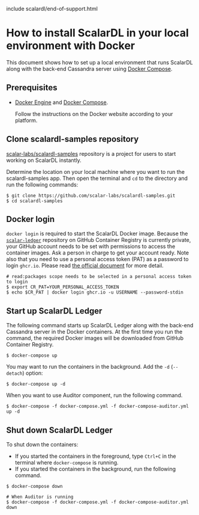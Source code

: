 include scalardl/end-of-support.html

# How to install ScalarDL in your local environment with Docker

This document shows how to set up a local environment that runs ScalarDL
along with the back-end Cassandra server using [Docker
Compose](https://docs.docker.com/compose/).

## Prerequisites

- [Docker Engine](https://docs.docker.com/engine/) and [Docker Compose](https://docs.docker.com/compose/).

    Follow the instructions on the Docker website according to your platform.


## Clone scalardl-samples repository

[scalar-labs/scalardl-samples](https://github.com/scalar-labs/scalardl-samples)
repository is a project for users to start working on ScalarDL instantly.

Determine the location on your local machine where you want to run the
scalardl-samples app. Then open the terminal and `cd` to the directory and run the
following commands:

```
$ git clone https://github.com/scalar-labs/scalardl-samples.git
$ cd scalardl-samples
```

## Docker login

`docker login` is required to start the ScalarDL Docker image. Because the
[`scalar-ledger`](https://github.com/orgs/scalar-labs/packages/container/package/scalar-ledger) repository
on GitHub Container Registry is currently private, your GitHub account needs to be set with permissions to access the container images.
Ask a person in charge to get your account ready. Note also that you need to use a personal access token (PAT) as a password to login `ghcr.io`. Please read [the official document](https://docs.github.com/en/packages/guides/migrating-to-github-container-registry-for-docker-images#authenticating-with-the-container-registry) for more detail.

```
# read:packages scope needs to be selected in a personal access token to login
$ export CR_PAT=YOUR_PERSONAL_ACCESS_TOKEN
$ echo $CR_PAT | docker login ghcr.io -u USERNAME --password-stdin
```

## Start up ScalarDL Ledger

The following command starts up ScalarDL Ledger along with the back-end Cassandra server in the Docker containers. At the first time you run the command, the required Docker images will be downloaded from GitHub Container Registry.

```
$ docker-compose up
```

You may want to run the containers in the background. Add the `-d` (`--detach`) option:

```
$ docker-compose up -d
```

When you want to use Auditor component, run the following command.
```
$ docker-compose -f docker-compose.yml -f docker-compose-auditor.yml up -d

```

## Shut down ScalarDL Ledger

To shut down the containers:

- If you started the containers in the foreground, type `Ctrl+C` in the terminal
  where `docker-compose` is running.
- If you started the containers in the background, run the following command.

```
$ docker-compose down

# When Auditor is running
$ docker-compose -f docker-compose.yml -f docker-compose-auditor.yml down
```
